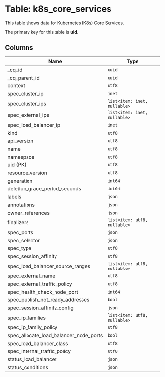 # Table: k8s_core_services

This table shows data for Kubernetes (K8s) Core Services.

The primary key for this table is **uid**.

## Columns

| Name          | Type          |
| ------------- | ------------- |
|_cq_id|`uuid`|
|_cq_parent_id|`uuid`|
|context|`utf8`|
|spec_cluster_ip|`inet`|
|spec_cluster_ips|`list<item: inet, nullable>`|
|spec_external_ips|`list<item: inet, nullable>`|
|spec_load_balancer_ip|`inet`|
|kind|`utf8`|
|api_version|`utf8`|
|name|`utf8`|
|namespace|`utf8`|
|uid (PK)|`utf8`|
|resource_version|`utf8`|
|generation|`int64`|
|deletion_grace_period_seconds|`int64`|
|labels|`json`|
|annotations|`json`|
|owner_references|`json`|
|finalizers|`list<item: utf8, nullable>`|
|spec_ports|`json`|
|spec_selector|`json`|
|spec_type|`utf8`|
|spec_session_affinity|`utf8`|
|spec_load_balancer_source_ranges|`list<item: utf8, nullable>`|
|spec_external_name|`utf8`|
|spec_external_traffic_policy|`utf8`|
|spec_health_check_node_port|`int64`|
|spec_publish_not_ready_addresses|`bool`|
|spec_session_affinity_config|`json`|
|spec_ip_families|`list<item: utf8, nullable>`|
|spec_ip_family_policy|`utf8`|
|spec_allocate_load_balancer_node_ports|`bool`|
|spec_load_balancer_class|`utf8`|
|spec_internal_traffic_policy|`utf8`|
|status_load_balancer|`json`|
|status_conditions|`json`|